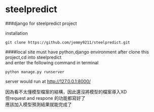 # steelpredict

###django for steelpredict project    

installation  
```
git clone https://github.com/jemmy9211/steelpredict.git
```

####local site must have python,django environment
after clone this project,cd into steelpredict  
and enter the following command in terminal  

```
python manage.py runserver
```
server would run at http://127.0.0.1:8000/  

因為看不太懂模型檔案的結構，因此還沒將模型的檔案導入XD  
但request and respone 的功能都寫好了  
應該加入模型預測結果就能完成了  
